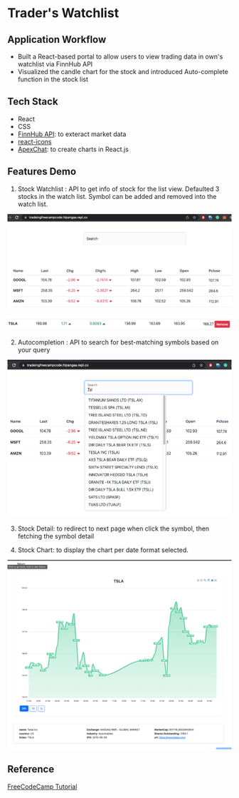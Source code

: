 # Trader's Watchlist

## Application Workflow
- Built a React-based portal to allow users to view trading data in own's watchlist via FinnHub API
- Visualized the candle chart for the stock and introduced Auto-complete function in the stock list

## Tech Stack
- React
- CSS
- [FinnHub API](https://finnhub.io/): to exteract market data
- [react-icons](https://react-icons.github.io/react-icons/icons?name=bs)
- [ApexChat](https://apexcharts.com/docs/react-charts/): to create charts in React.js

## Features Demo
1. Stock Watchlist : API to get info of stock for the list view. Defaulted 3 stocks in the watch list. Symbol can be added and removed into the watch list.

![screenshoot](https://raw.githubusercontent.com/hlpangaa/react-trading-data-fetching/master/assets/0.png)

![screenshoot](https://raw.githubusercontent.com/hlpangaa/react-trading-data-fetching/master/assets/2.png)

2. Autocompletion : API to search for best-matching symbols based on your query

![screenshoot](https://raw.githubusercontent.com/hlpangaa/react-trading-data-fetching/master/assets/1.png)

3. Stock Detail: to redirect to next page when click the symbol, then fetching the symbol detail

4. Stock Chart: to display the chart per date format selected.

![screenshoot](https://raw.githubusercontent.com/hlpangaa/react-trading-data-fetching/master/assets/3.png)


## Reference
[FreeCodeCamp Tutorial](https://www.youtube.com/watch?v=u6gSSpfsoOQ&list=PL3mH62okMrcemYpUP3YHok8pOS2in8bs6&index=1&t=25659s&ab_channel=freeCodeCamp.org)
